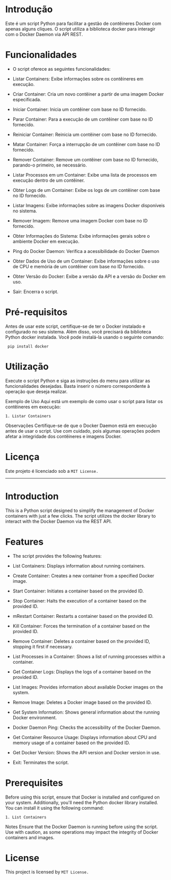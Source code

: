 
# Introdução
Este é um script Python para facilitar a gestão de contêineres Docker com apenas alguns cliques. O script utiliza a biblioteca docker para interagir com o Docker Daemon via API REST.

# Funcionalidades
- O script oferece as seguintes funcionalidades:
  
- Listar Containers: Exibe informações sobre os contêineres em execução.
  
- Criar Container: Cria um novo contêiner a partir de uma imagem Docker especificada.
  
- Iniciar Container: Inicia um contêiner com base no ID fornecido.
  
- Parar Container: Para a execução de um contêiner com base no ID fornecido.
  
- Reiniciar Container: Reinicia um contêiner com base no ID fornecido.
  
- Matar Container: Força a interrupção de um contêiner com base no ID fornecido.
 
- Remover Container: Remove um contêiner com base no ID fornecido, parando-o primeiro, se necessário.
  
- Listar Processos em um Container: Exibe uma lista de processos em execução dentro de um contêiner.
  
- Obter Logs de um Container: Exibe os logs de um contêiner com base no ID fornecido.

- Listar Imagens: Exibe informações sobre as imagens Docker disponíveis no sistema.
  
- Remover Imagem: Remove uma imagem Docker com base no ID fornecido.
  
- Obter Informações do Sistema: Exibe informações gerais sobre o ambiente Docker em execução.
  
- Ping do Docker Daemon: Verifica a acessibilidade do Docker Daemon
  
- Obter Dados de Uso de um Container: Exibe informações sobre o uso de CPU e memória de um contêiner com base no ID fornecido.
  
- Obter Versão do Docker: Exibe a versão da API e a versão do Docker em uso.
  
- Sair: Encerra o script.

# Pré-requisitos
Antes de usar este script, certifique-se de ter o Docker instalado e configurado no seu sistema. Além disso, você precisará da biblioteca Python docker instalada. Você pode instalá-la usando o seguinte comando:

``` pip install docker```

# Utilização
Execute o script Python e siga as instruções do menu para utilizar as funcionalidades desejadas. Basta inserir o número correspondente à operação que deseja realizar.

Exemplo de Uso
Aqui está um exemplo de como usar o script para listar os contêineres em execução:

```1. Listar Containers```

Observações
Certifique-se de que o Docker Daemon está em execução antes de usar o script.
Use com cuidado, pois algumas operações podem afetar a integridade dos contêineres e imagens Docker.

# Licença
Este projeto é licenciado sob a ```MIT License.```

---

# Introduction
This is a Python script designed to simplify the management of Docker containers with just a few clicks. The script utilizes the docker library to interact with the Docker Daemon via the REST API.

# Features
- The script provides the following features:

- List Containers: Displays information about running containers.

- Create Container: Creates a new container from a specified Docker image.

- Start Container: Initiates a container based on the provided ID.

- Stop Container: Halts the execution of a container based on the provided ID.

- mRestart Container: Restarts a container based on the provided ID.

- Kill Container: Forces the termination of a container based on the provided ID.

- Remove Container: Deletes a container based on the provided ID, stopping it first if necessary.

- List Processes in a Container: Shows a list of running processes within a container.

- Get Container Logs: Displays the logs of a container based on the provided ID.

- List Images: Provides information about available Docker images on the system.

- Remove Image: Deletes a Docker image based on the provided ID.

- Get System Information: Shows general information about the running Docker environment.

- Docker Daemon Ping: Checks the accessibility of the Docker Daemon.

- Get Container Resource Usage: Displays information about CPU and memory usage of a container based on the provided ID.

- Get Docker Version: Shows the API version and Docker version in use.

- Exit: Terminates the script.

# Prerequisites
Before using this script, ensure that Docker is installed and configured on your system. Additionally, you'll need the Python docker library installed. You can install it using the following command:

```1. List Containers```

Notes
Ensure that the Docker Daemon is running before using the script.
Use with caution, as some operations may impact the integrity of Docker containers and images.

# License
This project is licensed by ```MIT License.```

